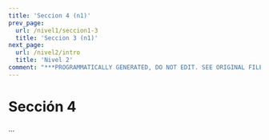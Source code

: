 ```yaml
---
title: 'Seccion 4 (n1)'
prev_page:
  url: /nivel1/seccion1-3
  title: 'Seccion 3 (n1)'
next_page:
  url: /nivel2/intro
  title: 'Nivel 2'
comment: "***PROGRAMMATICALLY GENERATED, DO NOT EDIT. SEE ORIGINAL FILES IN /content***"
---
```

# Sección 4

...